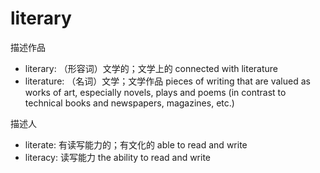 # literary

描述作品

- literary: （形容词）文学的；文学上的 connected with literature
- literature: （名词）文学；文学作品 pieces of writing that are valued as works of art, especially novels, plays and poems (in contrast to technical books and newspapers, magazines, etc.)

描述人

- literate: 有读写能力的；有文化的 able to read and write
- literacy: 读写能力 the ability to read and write
